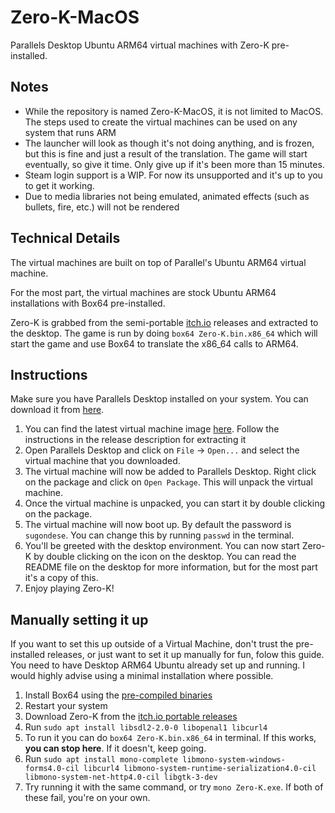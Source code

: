 # Zero-K-MacOS
Parallels Desktop Ubuntu ARM64 virtual machines with Zero-K pre-installed.

## Notes
- While the repository is named Zero-K-MacOS, it is not limited to MacOS. The steps used to create the virtual machines can be used on any system that runs ARM
- The launcher will look as though it's not doing anything, and is frozen, but this is fine and just a result of the translation. The game will start eventually, so give it time. Only give up if it's been more than 15 minutes.
- Steam login support is a WIP. For now its unsupported and it's up to you to get it working.
- Due to media libraries not being emulated, animated effects (such as bullets, fire, etc.) will not be rendered

## Technical Details
The virtual machines are built on top of Parallel's Ubuntu ARM64 virtual machine.

For the most part, the virtual machines are stock Ubuntu ARM64 installations with Box64 pre-installed.

Zero-K is grabbed from the semi-portable [itch.io](https://zerok.itch.io/zero-k) releases and extracted to the desktop. The game is run by doing `box64 Zero-K.bin.x86_64` which will start the game and use Box64 to translate the x86_64 calls to ARM64.

## Instructions
Make sure you have Parallels Desktop installed on your system. You can download it from [here](https://www.parallels.com/products/desktop/).

1. You can find the latest virtual machine image [here](https://github.com/smallketchup82/Zero-K-MacOS/releases/latest). Follow the instructions in the release description for extracting it
2. Open Parallels Desktop and click on `File` -> `Open...` and select the virtual machine that you downloaded.
3. The virtual machine will now be added to Parallels Desktop. Right click on the package and click on `Open Package`. This will unpack the virtual machine.
4. Once the virtual machine is unpacked, you can start it by double clicking on the package.
5. The virtual machine will now boot up. By default the password is `sugondese`. You can change this by running `passwd` in the terminal.
6. You'll be greeted with the desktop environment. You can now start Zero-K by double clicking on the icon on the desktop. You can read the README file on the desktop for more information, but for the most part it's a copy of this.
7. Enjoy playing Zero-K!

## Manually setting it up
If you want to set this up outside of a Virtual Machine, don't trust the pre-installed releases, or just want to set it up manually for fun, folow this guide. You need to have Desktop ARM64 Ubuntu already set up and running. I would highly advise using a minimal installation where possible.

1. Install Box64 using the [pre-compiled binaries](https://github.com/ptitSeb/box64/blob/main/docs/COMPILE.md#pre-build-packages)
2. Restart your system
3. Download Zero-K from the [itch.io portable releases](https://zerok.itch.io/zero-k)
4. Run `sudo apt install libsdl2-2.0-0 libopenal1 libcurl4`
5. To run it you can do `box64 Zero-K.bin.x86_64` in terminal. If this works, **you can stop here**. If it doesn't, keep going.
6. Run `sudo apt install mono-complete libmono-system-windows-forms4.0-cil libcurl4 libmono-system-runtime-serialization4.0-cil libmono-system-net-http4.0-cil libgtk-3-dev`
7. Try running it with the same command, or try `mono Zero-K.exe`. If both of these fail, you're on your own.
